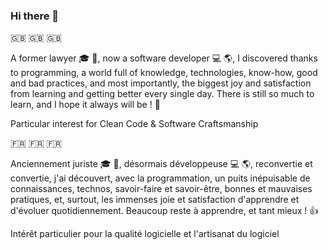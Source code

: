 ### Hi there 👋

<!--
**irinael/irinael** is a ✨ _special_ ✨ repository because its `README.md` (this file) appears on your GitHub profile.

Here are some ideas to get you started:

- 🔭 I’m currently working on ...
- 🌱 I’m currently learning ...
- 👯 I’m looking to collaborate on ...
- 🤔 I’m looking for help with ...
- 💬 Ask me about ...
- 📫 How to reach me: ...
- 😄 Pronouns: ...
- ⚡ Fun fact: ...
-->

🇬🇧 🇬🇧 🇬🇧

A former lawyer 🎓 📕, now a software developer 💻 🌎, I discovered thanks to programming, a world full of knowledge, technologies, know-how, good and bad practices, and most importantly, the biggest joy and satisfaction from learning and getting better every single day. There is still so much to learn, and I hope it always will be ! 🤞

Particular interest for Clean Code & Software Craftsmanship

🇫🇷 🇫🇷 🇫🇷

Anciennement juriste 🎓 📕, désormais développeuse  💻 🌎, reconvertie et convertie, j'ai découvert, avec la programmation, un puits inépuisable de connaissances, technos, savoir-faire et savoir-être, bonnes et mauvaises pratiques, et, surtout, les immenses joie et satisfaction d'apprendre et d'évoluer quotidiennement. Beaucoup reste à apprendre, et tant mieux ! 👍

Intérêt particulier pour la qualité logicielle et l'artisanat du logiciel 
